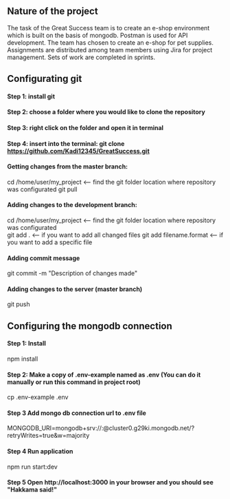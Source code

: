 
## Nature of the project

The task of the Great Success team is to create an e-shop environment which is built on the basis of mongodb. Postman is used for API development. The team has chosen to create an e-shop for pet supplies. Assignments are distributed among team members using Jira for project management. Sets of work are completed in sprints.

## Configurating git

#### Step 1: install git

#### Step 2: choose a folder where you would like to clone the repository

#### Step 3: right click on the folder and open it in terminal

#### Step 4: insert into the terminal: git clone https://github.com/Kadi12345/GreatSuccess.git

#### Getting changes from the master branch:
cd /home/user/my_project  <-- find the git folder location where repository was configurated
git pull

#### Adding changes to the development branch:
cd /home/user/my_project  <-- find the git folder location where repository was configurated<br>
git add .                 <-- if you want to add all changed files
git add filename.format   <-- if you want to add a specific file

#### Adding commit message
git commit -m "Description of changes made"

#### Adding changes to the server (master branch)
git push

## Configuring the mongodb connection

#### Step 1: Install 
npm install

#### Step 2: Make a copy of .env-example named as .env (You can do it manually or run this command in project root)
cp .env-example .env

#### Step 3 Add mongo db connection url to .env file
MONGODB_URI=mongodb+srv://<username>:<password>@cluster0.g29ki.mongodb.net/<dbName>?retryWrites=true&w=majority

#### Step 4 Run application
npm run start:dev

#### Step 5 Open http://localhost:3000 in your browser and you should see "Hakkama said!"
